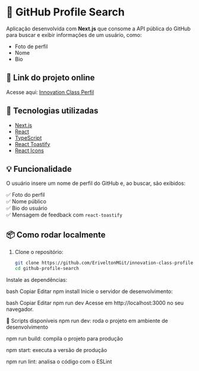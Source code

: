 # 🚀 GitHub Profile Search

Aplicação desenvolvida com **Next.js** que consome a API pública do GitHub para buscar e exibir informações de um usuário, como:

- Foto de perfil
- Nome
- Bio

## 🔗 Link do projeto online

Acesse aqui: [Innovation Class Perfil](https://innovation-class-perfil.netlify.app/)

## 🧪 Tecnologias utilizadas

- [Next.js](https://nextjs.org/)
- [React](https://react.dev/)
- [TypeScript](https://www.typescriptlang.org/)
- [React Toastify](https://fkhadra.github.io/react-toastify/introduction)
- [React Icons](https://react-icons.github.io/react-icons/)

## 💡 Funcionalidade

O usuário insere um nome de perfil do GitHub e, ao buscar, são exibidos:

✅ Foto do perfil  
✅ Nome público  
✅ Bio do usuário  
✅ Mensagem de feedback com `react-toastify`

## 📦 Como rodar localmente

1. Clone o repositório:
   ```bash
   git clone https://github.com/EriveltonMGit/innovation-class-profiles.git
   cd github-profile-search
Instale as dependências:

bash
Copiar
Editar
npm install
Inicie o servidor de desenvolvimento:

bash
Copiar
Editar
npm run dev
Acesse em http://localhost:3000 no seu navegador.

📂 Scripts disponíveis
npm run dev: roda o projeto em ambiente de desenvolvimento

npm run build: compila o projeto para produção

npm start: executa a versão de produção

npm run lint: analisa o código com o ESLint
